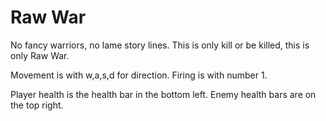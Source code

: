 # Raw War

No fancy warriors, no lame story lines.  This is only kill or be killed, this is only Raw War.




Movement is with w,a,s,d for direction.
Firing is with number 1.

Player health is the health bar in the bottom left.
Enemy health bars are on the top right.
